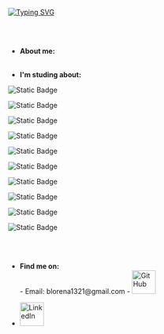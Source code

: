 
 [![Typing SVG](https://readme-typing-svg.demolab.com?font=Fira+Code&duration=3000&pause=1000&color=2662B9&center=true&multiline=true&width=1000&lines=Hi%2C+my+name+is+Lorena+Barreto;and+I'm+a+web+developer)](https://git.io/typing-svg)

 <br /><br />

- **About me:**
 <br /><br />

* **I'm studing about:**
  <div align="center" >
 ![Static Badge](https://img.shields.io/badge/TypeScript--3178C6?style=for-the-badge&logo=TypeScript&logoColor=%23FFFFFF&label=Typescript&labelColor=%233178C6&color=%23141414)

![Static Badge](https://img.shields.io/badge/JavaScript--F7DF1E?style=for-the-badge&logo=JavaScript&logoColor=black&label=JavaScript&labelColor=%23F7DF1E)

![Static Badge](https://img.shields.io/badge/Node.js--%23339933?style=for-the-badge&logo=Node.js&logoColor=white&label=Node.js&labelColor=%23339933)

![Static Badge](https://img.shields.io/badge/mongodb--%2347A248?style=for-the-badge&logo=mongodb&logoColor=white&label=mongodb&labelColor=%2347A248)


![Static Badge](https://img.shields.io/badge/postgresql--%23316192?style=for-the-badge&logo=postgresql&logoColor=white&label=postgreSQL&labelColor=%23316192)


![Static Badge](https://img.shields.io/badge/mysql--%234479A1?style=for-the-badge&logo=mysql&logoColor=white&label=MySQL&labelColor=%234479A1)

![Static Badge](https://img.shields.io/badge/jest--%23C21325?style=for-the-badge&logo=jest&logoColor=white&label=jest&labelColor=%23C21325)



![Static Badge](https://img.shields.io/badge/React--%2361DAFB?style=for-the-badge&logo=React&logoColor=white&label=React&labelColor=%2361DAFB)

![Static Badge](https://img.shields.io/badge/HTML5--%23E34F26?style=for-the-badge&logo=HTML5&logoColor=white&label=HTML5&labelColor=%23E34F26)

![Static Badge](https://img.shields.io/badge/css--%231572B6?style=for-the-badge&logo=CSS3&logoColor=white&label=CSS&labelColor=%231572B6)







</div>

<br /><br />

  

+ **Find me on:**
  <div>
   - Email: blorena1321@gmail.com
   -  <a href="https://github.com/blorena13">
     <picture>
      <source media="(prefers-color-scheme: dark)" srcset="https://cdn.simpleicons.org/github/white">
      <img alt="GitHub" title="GitHub" height="48" width="48" src="https://cdn.simpleicons.org/github"></picture></a>
 -  <a href="https://www.linkedin.com/in/lorena-barreto-5a89a3178">
    <img alt="LinkedIn" title="LinkedIn" height="48" width="48" src="https://cdn.simpleicons.org/linkedin"></a>
 
    </div>



<!--
**blorena13/blorena13** is a ✨ _special_ ✨ repository because its `README.md` (this file) appears on your GitHub profile.

Here are some ideas to get you started:

- 🔭 I’m currently working on ...
- 🌱 I’m currently learning ...
- 👯 I’m looking to collaborate on ...
- 🤔 I’m looking for help with ...
- 💬 Ask me about ...
- 📫 How to reach me: ...
- 😄 Pronouns: ...
- ⚡ Fun fact: ...
-->
